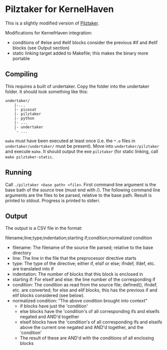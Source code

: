 Pilztaker for KernelHaven
=========================

This is a slightly modified version of [Pilztaker](https://github.com/SSE-LinuxAnalysis/pilztaker).

Modifications for KernelHaven integration:
- conditions of #else and #elif blocks consider the previous #if and #elif blocks (see Output section)
- static linking target added to Makefile; this makes the binary more portable

Compiling
---------
This requires a built of undertaker.
Copy the folder into the undertaker folder. It should look something like this:
```
undertaker/
	|-...
	|- picosat
	|- pilztaker
	|- python
	|- ...
	|- undertaker
	`- ...
```

`make` must have been executed at least once (i.e. the `*.o` files in `undertaker/undertaker/` must be present).
Move into `undertaker/pilztaker` and execute `make`. It should output the exe `pilztaker` (for static linking, call
`make pilztaker-static`.

Running
-------
Call `./pilztaker <base path> <file>`.
First command line argument is the base bath of the source tree (must end with /).
The following command line arguments are the files to be parsed, relative to the base path.
Result is printed to stdout.
Progress is printed to stderr.

Output
------
The output is a CSV file in the format:

  filename;line;type;indentation;starting if;condition;normalized condition

- filename: The filename of the source file parsed; relative to the base directory
- line: The line in the file that the preprocessor directive starts
- type: The type of the directive; either if, elsif or else;
        ifndef, ifdef, etc. are translated into if
- indentation: The number of blocks that this block is enclosed in
- starting if: For elseif and else: the line number of the corresponding if
- condition: The condition as read from the source file; defined(), ifndef, etc. are converted;
             for else and elif blocks, this has the previous if and elif blocks considered (see below).
- normalized condition: "The above condition brought into context"
  - if blocks have just the 'condition'
  - else blocks have the 'condition's of all corresponding ifs and elseifs negated and AND'd together
  - elseif blocks have the 'condition's of all corresponding ifs and elseifs above the current one
    negated and AND'd together, and the 'condition'
  - The result of these are AND'd with the conditions of all enclosing blocks


